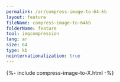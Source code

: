 ```yaml
---
permalink: /ar/compress-image-to-64-kb
layout: feature
fileName: compress-image-to-64kb
folderName: feature
tool: imgcompression
lang: ar
size: 64
type: kb
nointernationalization: true
---
```

{%- include compress-image-to-X.html -%}       
